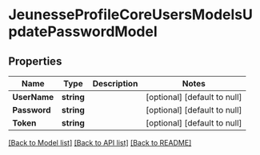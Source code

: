 # JeunesseProfileCoreUsersModelsUpdatePasswordModel

## Properties
Name | Type | Description | Notes
------------ | ------------- | ------------- | -------------
**UserName** | **string** |  | [optional] [default to null]
**Password** | **string** |  | [optional] [default to null]
**Token** | **string** |  | [optional] [default to null]

[[Back to Model list]](../README.md#documentation-for-models) [[Back to API list]](../README.md#documentation-for-api-endpoints) [[Back to README]](../README.md)


